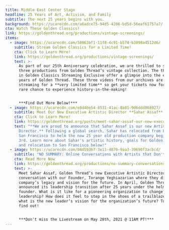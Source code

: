 ```yaml
---
title: Middle East Center Stage
headline: 25 Years of Art, Activism, and Family
subtitle: The next 25 years begins with you.
background: https://ucarecdn.com/a6adce75-94d5-4206-bd5d-56eaf61757a7/
cta: Watch These Golden Classics!
link: https://goldenthread.org/productions/vintage-screenings/
items:
  - image: https://ucarecdn.com/58063bf1-11f8-4c91-b574-b3098a4512d6/
    subtitle: Stream Golden Classics for a Limited Time!
    cta: Click to Learn More!
    link: https://goldenthread.org/productions/vintage-screenings/
    text: >-
      As part of our 25th Anniversary celebration, we are thrilled to screen
      three productions from Golden Thread’s vintage collection. The three plays
      in Golden Classics Streaming Exclusive offer a glimpse into the early
      years of Golden Thread. These three videos from our archives are only
      streaming for a **very limited time** so get your tickets now for this
      rare chance to experience history-in-the-making!


      ***Find Out More Below!***
  - image: https://ucarecdn.com/e8d4be54-8531-41ac-8a81-9d6ddd868927/
    subtitle: Meet Our New Executive Artistic Director **Sahar Assaf**!
    cta: Click to Learn More!
    link: https://goldenthread.org/posts/meet-sahar-assaf-our-new-executive-artistic-director
    text: "**We are proud to announce that Sahar Assaf is our new Artistic
      Director.** Following a global search, Sahar has relocated from Lebanon to
      San Francisco to helm the now 25 year old production company beginning May
      3rd. Learn more about Sahar's artistic history, goals for Golden Thread,
      and relocation to San Francisco below!"
  - image: https://ucarecdn.com/04d59367-3e11-4870-9aa3-39690f3acbcd/
    subtitle: "NO SUMMARY: Online Conversations with Artists that Don't Fit in a Box!"
    cta: Read More Now
    link: https://goldenthread.org/productions/no-summary-conversations-with-artists-that-dont-fit-in-a-box/
    text: >-
      Meet Sahar Assaf, Golden Thread’s new Executive Artistic Director in
      conversation with our Founder, Torange Yeghiazarian where they discuss the
      company’s legacy and vision for the future. In April, Golden Thread
      announced its leadership transition after 25 years under the helm of its
      founder. What is it like for a pioneering organization to change
      leadership? How does it feel to step in the shoes of a trailblazer? And
      what is the new leader’s vision for the organization’s future? Tune in to
      find out! 


      ***Don't miss the Livestream on May 28th, 2021 @ 11AM PT!***
---
```

